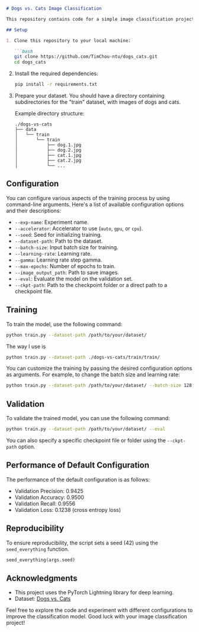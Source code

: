 ```markdown
# Dogs vs. Cats Image Classification

This repository contains code for a simple image classification project that distinguishes between images of dogs and cats. It uses a convolutional neural network (CNN) to perform the classification task. You can train and evaluate the model with different configurations using the provided script.

## Setup

1. Clone this repository to your local machine:

   ```bash
   git clone https://github.com/TimChou-ntu/dogs_cats.git
   cd dogs_cats
   ```

2. Install the required dependencies:

   ```bash
   pip install -r requirements.txt
   ```

3. Prepare your dataset. You should have a directory containing subdirectories for the "train" dataset, with images of dogs and cats.

   Example directory structure:

   ```
   ./dogs-vs-cats
   ├── data
   │   └── train
   │       └── train
   │           ├── dog.1.jpg
   │           ├── dog.2.jpg
   │           ├── cat.1.jpg
   │           ├── cat.2.jpg
   │           └── ...
   ```

## Configuration

You can configure various aspects of the training process by using command-line arguments. Here's a list of available configuration options and their descriptions:

<!-- - `--config`: Path to the configuration file. -->
- `--exp-name`: Experiment name.
- `--accelerator`: Accelerator to use (`auto`, `gpu`, or `cpu`).
- `--seed`: Seed for initializing training.
- `--dataset-path`: Path to the dataset.
- `--batch-size`: Input batch size for training.
- `--learning-rate`: Learning rate.
- `--gamma`: Learning rate step gamma.
- `--max-epochs`: Number of epochs to train.
- `--image_output_path`: Path to save images.
- `--eval`: Evaluate the model on the validation set.
- `--ckpt-path`: Path to the checkpoint folder or a direct path to a checkpoint file.

## Training

To train the model, use the following command:

```bash
python train.py --dataset-path /path/to/your/dataset/
```

The way I use is 

```bash
python train.py --dataset-path ./dogs-vs-cats/train/train/
```

You can customize the training by passing the desired configuration options as arguments. For example, to change the batch size and learning rate:

```bash
python train.py --dataset-path /path/to/your/dataset/ --batch-size 128 --learning-rate 0.001
```

## Validation

To validate the trained model, you can use the following command:

```bash
python train.py --dataset-path /path/to/your/dataset/ --eval
```

You can also specify a specific checkpoint file or folder using the `--ckpt-path` option.

## Performance of Default Configuration
The performance of the default configuration is as follows:

- Validation Precision: 0.9425
- Validation Accuracy: 0.9500
- Validation Recall: 0.9556
- Validation Loss: 0.1238 (cross entropy loss)

## Reproducibility

To ensure reproducibility, the script sets a seed (42) using the `seed_everything` function.

```python
seed_everything(args.seed)
```

## Acknowledgments

- This project uses the PyTorch Lightning library for deep learning.
- Dataset: [Dogs vs. Cats](https://www.kaggle.com/c/dogs-vs-cats/data)

Feel free to explore the code and experiment with different configurations to improve the classification model. Good luck with your image classification project!
